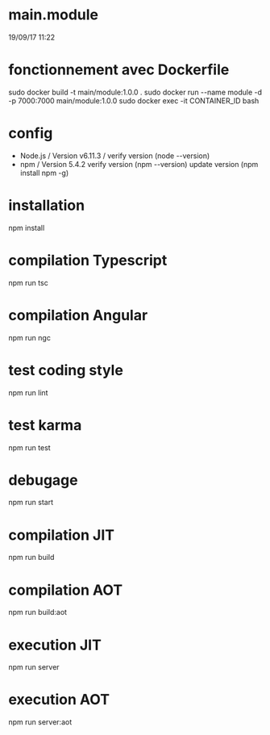 # main.module
19/09/17 11:22


# fonctionnement avec Dockerfile
sudo docker build -t main/module:1.0.0 .
sudo docker run --name module -d -p 7000:7000 main/module:1.0.0
sudo docker exec -it CONTAINER_ID bash

# config
- Node.js / Version v6.11.3 / 
  verify version (node --version)
- npm / Version 5.4.2
  verify version (npm --version)
  update version (npm install npm -g)

# installation
npm install

# compilation Typescript
npm run tsc

# compilation Angular
npm run ngc

# test coding style
npm run lint

# test karma
npm run test

# debugage
npm run start 

# compilation JIT
npm run build

# compilation AOT
npm run build:aot

# execution JIT
npm run server

# execution AOT
npm run server:aot


